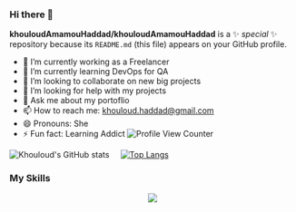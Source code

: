 ### Hi there 👋


**khouloudAmamouHaddad/khouloudAmamouHaddad** is a ✨ _special_ ✨ repository because its `README.md` (this file) appears on your GitHub profile.

- 🔭 I’m currently working as a Freelancer
- 🌱 I’m currently learning DevOps for QA
- 👯 I’m looking to collaborate on new big projects
- 🤔 I’m looking for help with my projects
- 💬 Ask me about my portoflio
- 📫 How to reach me: khouloud.haddad@gmail.com
- 😄 Pronouns: She
- ⚡ Fun fact: Learning Addict   ![Profile View Counter](https://komarev.com/ghpvc/?username=smartcodingBykhouloud)


![Khouloud's GitHub stats](https://github-readme-stats.vercel.app/api?username=smartcodingBykhouloud&show_icons=true&theme=algolia) &nbsp; &nbsp;
[![Top Langs](https://github-readme-stats.vercel.app/api/top-langs/?username=smartcodingBykhouloud&theme=algolia)](https://github.com/anuraghazra/github-readme-stats)

<h3>My Skills</h3>

<p align="center">
  <a href="https://skillicons.dev">
    <img src="https://skillicons.dev/icons?i=git,vue,html,docker,angular,laravel,wordpress,php,nodejs,scss,dart,flutter" />
  </a>
</p>






